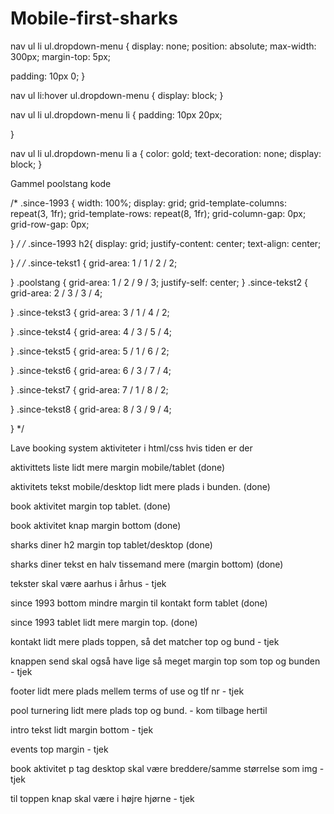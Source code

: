 # Mobile-first-sharks


nav ul li ul.dropdown-menu {
  display: none;
  position: absolute;
  max-width: 300px;
  margin-top: 5px;
 
  padding: 10px 0;
}

nav ul li:hover ul.dropdown-menu {
  display: block;
}

nav ul li ul.dropdown-menu li {
  padding: 10px 20px;
 
}


nav ul li ul.dropdown-menu li a {
  color: gold;
  text-decoration: none;
  display: block;
}



Gammel poolstang kode

/* .since-1993 {
  width: 100%;
  display: grid;
  grid-template-columns: repeat(3, 1fr);
  grid-template-rows: repeat(8, 1fr);
  grid-column-gap: 0px;
  grid-row-gap: 0px;
  
} */
  /* .since-1993 h2{
    display: grid;
    justify-content: center;
    text-align: center;

  } */
  /* .since-tekst1 { 
    grid-area: 1 / 1 / 2 / 2; 
    
  }
  .poolstang { 
    grid-area: 1 / 2 / 9 / 3; 
    justify-self: center;
    }
  .since-tekst2 { 
    grid-area: 2 / 3 / 3 / 4; 

  }
  .since-tekst3 { 
    grid-area: 3 / 1 / 4 / 2; 

  }
  .since-tekst4 { 
    grid-area: 4 / 3 / 5 / 4; 

  }
  .since-tekst5 { 
    grid-area: 5 / 1 / 6 / 2; 

  }
  .since-tekst6 { 
    grid-area: 6 / 3 / 7 / 4;

  }
  .since-tekst7 { 
    grid-area: 7 / 1 / 8 / 2;

  }
  .since-tekst8 { 
    grid-area: 8 / 3 / 9 / 4;

  } */








Lave booking system aktiviteter i html/css hvis tiden er der



aktivittets liste lidt mere margin mobile/tablet (done)

aktivitets tekst mobile/desktop lidt mere plads i bunden. (done)

book aktivitet margin top tablet. (done)

book aktivitet knap margin bottom (done)

sharks diner h2 margin top tablet/desktop (done)

sharks diner tekst en halv tissemand mere (margin bottom) (done)

tekster skal være aarhus i århus - tjek

since 1993 bottom mindre margin til kontakt form tablet (done)

since 1993 tablet lidt mere margin top. (done)

kontakt lidt mere plads toppen, så det matcher top og bund - tjek

knappen send skal også have lige så meget margin top som top og bunden - tjek

footer lidt mere plads mellem terms of use og tlf nr - tjek

pool turnering lidt mere plads top og bund. - kom tilbage hertil

intro tekst lidt margin bottom - tjek

events top margin - tjek

book aktivitet p tag desktop skal være breddere/samme størrelse som img - tjek

til toppen knap skal være i højre hjørne - tjek




